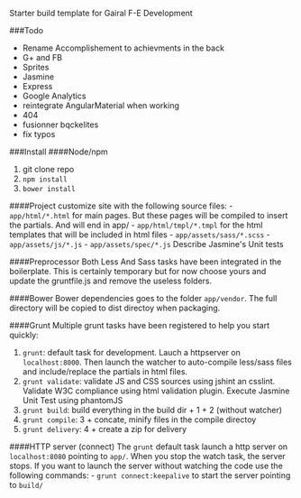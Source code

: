 Starter build template for Gairal F-E Development

###Todo
- Rename Accomplishement to achievments in the back
- G+ and FB
- Sprites
- Jasmine
- Express
- Google Analytics
- reintegrate AngularMaterial when working
- 404
- fusionner bqckelites
- fix typos


###Install
####Node/npm
1.  git clone repo
2.  `npm install`
3.  `bower install`

####Project
customize site with the following source files:
    - `app/html/*.html` for main pages. But these pages will be compiled to insert the partials. And will end in app/
    - `app/html/tmpl/*.tmpl` for the html templates that will be included in html files
    - `app/assets/sass/*.scss`
    - `app/assets/js/*.js`
    - `app/assets/spec/*.js` Describe Jasmine's Unit tests

####Preprocessor
Both Less And Sass tasks have been integrated in the boilerplate.
This is certainly temporary but for now choose yours and update the gruntfile.js and remove the useless folders.

####Bower
Bower dependencies goes to the folder `app/vendor`. The full directory will be copied to dist directoy when packaging.

####Grunt
Multiple grunt tasks have been registered to help you start quickly:
1. `grunt`: default task for development. Lauch a httpserver on `localhost:8000`. Then launch the watcher to auto-compile less/sass files and include/replace the partials in html files.
2. `grunt validate`: validate JS and CSS sources using jshint an csslint. Validate W3C compliance using html validation plugin. Execute Jasmine Unit Test using phantomJS
3. `grunt build`: build everything in the build dir + 1 + 2 (without watcher)
4. `grunt compile`: 3 + concate, minify files in the compile directoy
5. `grunt delivery`: 4 + create a zip for delivery

####HTTP server (connect)
The `grunt` default task launch a http server on `localhost:8080` pointing to `app/`. When you stop the watch task, the server stops.
If you want to launch the server without watching the code use the following commands:
    - `grunt connect:keepalive` to start the server pointing to `build/`
